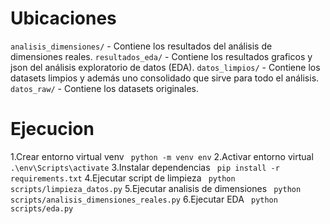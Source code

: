 # Ubicaciones
`analisis_dimensiones/` - Contiene los resultados del análisis de dimensiones reales.
`resultados_eda/` - Contiene los resultados graficos y json del análisis exploratorio de datos (EDA).
`datos_limpios/` - Contiene los datasets limpios y además uno consolidado que sirve para todo el análisis.
`datos_raw/` - Contiene los datasets originales.

# Ejecucion

1.Crear entorno virtual venv
``` python -m venv env```
2.Activar entorno virtual
``` .\env\Scripts\activate```
3.Instalar dependencias
``` pip install -r requirements.txt```
4.Ejecutar script de limpieza
``` python scripts/limpieza_datos.py```
5.Ejecutar analisis de dimensiones
``` python scripts/analisis_dimensiones_reales.py```
6.Ejecutar EDA
``` python scripts/eda.py```
